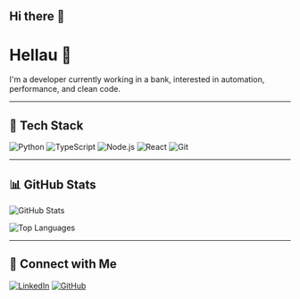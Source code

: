 ## Hi there 👋

<!--
**kallekleiv/kallekleiv** is a ✨ _special_ ✨ repository because its `README.md` (this file) appears on your GitHub profile.

Here are some ideas to get you started:

- 🔭 I’m currently working on ...
- 🌱 I’m currently learning ...
- 👯 I’m looking to collaborate on ...
- 🤔 I’m looking for help with ...
- 💬 Ask me about ...
- 📫 How to reach me: ...
- 😄 Pronouns: ...
- ⚡ Fun fact: ...
-->

# Hellau 👋

I'm a developer currently working in a bank, interested in automation, performance, and clean code.

---

## 🧰 Tech Stack

![Python](https://img.shields.io/badge/-Python-333?style=flat&logo=python)
![TypeScript](https://img.shields.io/badge/-TypeScript-333?style=flat&logo=typescript)
![Node.js](https://img.shields.io/badge/-Node.js-333?style=flat&logo=node.js)
![React](https://img.shields.io/badge/-React-333?style=flat&logo=react)
![Git](https://img.shields.io/badge/-Git-333?style=flat&logo=git)

---

## 📊 GitHub Stats

![GitHub Stats](https://github-readme-stats.vercel.app/api?username=your-username&show_icons=true&theme=default&hide=issues)

![Top Languages](https://github-readme-stats.vercel.app/api/top-langs/?username=your-username&layout=compact&langs_count=8&hide=html)

---

## 🔗 Connect with Me

[![LinkedIn](https://img.shields.io/badge/-LinkedIn-0077B5?style=flat&logo=linkedin&logoColor=white)](https://www.linkedin.com/in/torjus-kallekleiv/)
[![GitHub](https://img.shields.io/badge/-GitHub-181717?style=flat&logo=github)](https://github.com/kallekleiv)

